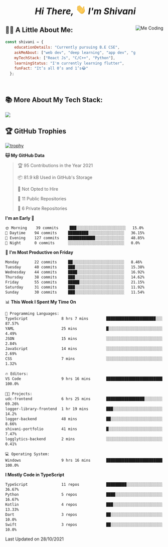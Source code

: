 # <p align="center">️ _Hi There, <img src="https://raw.githubusercontent.com/SanjayDevTech/SanjayDevTech/master/assets/wave.gif" alt="waving hand" width="33px"> I'm Shivani_</p>

<img align="right" alt="Me Coding" height="200" src="https://media.giphy.com/media/L1R1tvI9svkIWwpVYr/giphy.gif">

## 👩‍💻 **A Little About Me:**
```jsx
const shivani = {
    educationDetails: "Currently pursuing B.E CSE",
    askMeAbout: ["web dev", "deep learning", "app dev", "gardening"],
    myTechStack: ["React Js", "C/C++", "Python"],
    learningStatus: "I'm currently learning flutter",
    funFact: "It’s all 0’s and 1’s😂"
  };
```

<br/>

## 📚 **More About My Tech Stack:**

   <img align="center" src="https://github-readme-stats.vercel.app/api/top-langs/?username=shivu-srk&layout=compact&theme=vue-dark"/>
   <br/>
   
## 🏆 GitHub Trophies

[![trophy](https://github-profile-trophy.vercel.app/?username=shivu-srk&theme=nord&column=7)](https://github.com/ryo-ma/github-profile-trophy)

<!--START_SECTION:waka-->
**🐱 My GitHub Data** 

> 🏆 95 Contributions in the Year 2021
 > 
> 📦 81.9 kB Used in GitHub's Storage 
 > 
> 🚫 Not Opted to Hire
 > 
> 📜 11 Public Repositories 
 > 
> 🔑 6 Private Repositories  
 > 
**I'm an Early 🐤** 

```text
🌞 Morning    39 commits     ███░░░░░░░░░░░░░░░░░░░░░░   15.0% 
🌆 Daytime    94 commits     █████████░░░░░░░░░░░░░░░░   36.15% 
🌃 Evening    127 commits    ████████████░░░░░░░░░░░░░   48.85% 
🌙 Night      0 commits      ░░░░░░░░░░░░░░░░░░░░░░░░░   0.0%

```
📅 **I'm Most Productive on Friday** 

```text
Monday       22 commits     ██░░░░░░░░░░░░░░░░░░░░░░░   8.46% 
Tuesday      40 commits     ███░░░░░░░░░░░░░░░░░░░░░░   15.38% 
Wednesday    44 commits     ████░░░░░░░░░░░░░░░░░░░░░   16.92% 
Thursday     38 commits     ███░░░░░░░░░░░░░░░░░░░░░░   14.62% 
Friday       55 commits     █████░░░░░░░░░░░░░░░░░░░░   21.15% 
Saturday     31 commits     ███░░░░░░░░░░░░░░░░░░░░░░   11.92% 
Sunday       30 commits     ███░░░░░░░░░░░░░░░░░░░░░░   11.54%

```


📊 **This Week I Spent My Time On** 

```text
💬 Programming Languages: 
TypeScript               8 hrs 7 mins        ██████████████████████░░░   87.57% 
YAML                     25 mins             █░░░░░░░░░░░░░░░░░░░░░░░░   4.49% 
JSON                     15 mins             ░░░░░░░░░░░░░░░░░░░░░░░░░   2.84% 
JavaScript               14 mins             ░░░░░░░░░░░░░░░░░░░░░░░░░   2.69% 
CSS                      7 mins              ░░░░░░░░░░░░░░░░░░░░░░░░░   1.32%

🔥 Editors: 
VS Code                  9 hrs 16 mins       █████████████████████████   100.0%

🐱‍💻 Projects: 
udc-frontend             6 hrs 25 mins       █████████████████░░░░░░░░   69.26% 
logger-library-frontend  1 hr 19 mins        ███░░░░░░░░░░░░░░░░░░░░░░   14.2% 
logger-backend           48 mins             ██░░░░░░░░░░░░░░░░░░░░░░░   8.66% 
shivani-portfolio        41 mins             █░░░░░░░░░░░░░░░░░░░░░░░░   7.47% 
logglytics-backend       2 mins              ░░░░░░░░░░░░░░░░░░░░░░░░░   0.41%

💻 Operating System: 
Windows                  9 hrs 16 mins       █████████████████████████   100.0%

```

**I Mostly Code in TypeScript** 

```text
TypeScript               11 repos            █████████░░░░░░░░░░░░░░░░   36.67% 
Python                   5 repos             ████░░░░░░░░░░░░░░░░░░░░░   16.67% 
Kotlin                   4 repos             ███░░░░░░░░░░░░░░░░░░░░░░   13.33% 
Dart                     3 repos             ██░░░░░░░░░░░░░░░░░░░░░░░   10.0% 
Swift                    3 repos             ██░░░░░░░░░░░░░░░░░░░░░░░   10.0%

```



 Last Updated on 28/10/2021
<!--END_SECTION:waka-->
